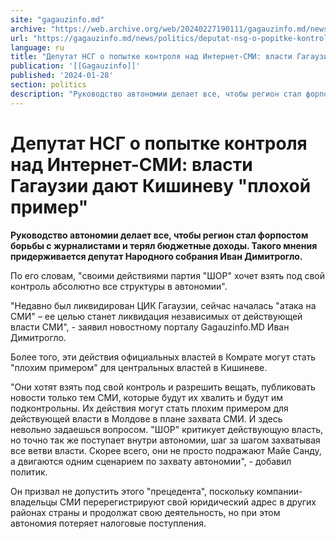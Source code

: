 ```yaml
---
site: "gagauzinfo.md"
archive: "https://web.archive.org/web/20240227190111/gagauzinfo.md/news/politics/deputat-nsg-o-popitke-kontrolya-nad-internet-smi-vlasti-gagauzii-dayut-kishinevu-plohoi-primer"
url: "https://gagauzinfo.md/news/politics/deputat-nsg-o-popitke-kontrolya-nad-internet-smi-vlasti-gagauzii-dayut-kishinevu-plohoi-primer"
language: ru
title: "Депутат НСГ о попытке контроля над Интернет-СМИ: власти Гагаузии дают Кишиневу \"плохой пример\""
publication: '[[Gagauzinfo]]'
published: '2024-01-28'
section: politics
description: "Руководство автономии делает все, чтобы регион стал форпостом борьбы с журналистами и терял бюджетные доходы. Такого мнения придерживается депутат Народного собрания Иван Димитрогло."
---
```


# Депутат НСГ о попытке контроля над Интернет-СМИ: власти Гагаузии дают Кишиневу "плохой пример"

**Руководство автономии делает все, чтобы регион стал форпостом борьбы с журналистами и терял бюджетные доходы. Такого мнения придерживается депутат Народного собрания Иван Димитрогло.**

По его словам, "своими действиями партия "ШОР" хочет взять под свой контроль абсолютно все структуры в автономии".

"Недавно был ликвидирован ЦИК Гагаузии, сейчас началась "атака на СМИ" – ее целью станет ликвидация независимых от действующей власти СМИ", - заявил новостному порталу Gagauzinfo.MD Иван Димитрогло.

Более того, эти действия официальных властей в Комрате могут стать "плохим примером" для центральных властей в Кишиневе.

"Они хотят взять под свой контроль и разрешить вещать, публиковать новости только тем СМИ, которые будут их хвалить и будут им подконтрольны. Их действия могут стать плохим примером для действующей власти в Молдове в плане захвата СМИ. И здесь невольно задаешься вопросом. "ШОР" критикует действующую власть, но точно так же поступает внутри автономии, шаг за шагом захватывая все ветви власти. Скорее всего, они не просто подражают Майе Санду, а двигаются одним сценарием по захвату автономии", - добавил политик.

Он призвал не допустить этого "прецедента", поскольку компании-владельцы СМИ перерегистрируют свой юридический адрес в других районах страны и продолжат свою деятельность, но при этом автономия потеряет налоговые поступления.